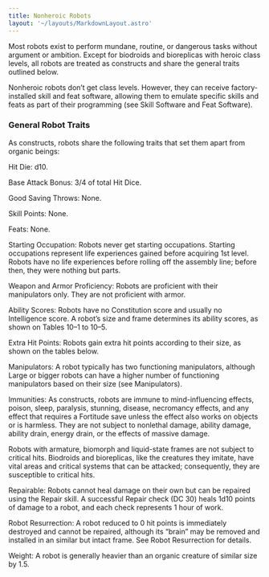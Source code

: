 ```yaml
---
title: Nonheroic Robots
layout: '~/layouts/MarkdownLayout.astro'
---
```

Most robots exist to perform mundane, routine, or dangerous tasks without
argument or ambition. Except for biodroids and bioreplicas with heroic class
levels, all robots are treated as constructs and share the general traits
outlined below.

Nonheroic robots don’t get class levels. However, they can receive factory-
installed skill and feat software, allowing them to emulate specific skills
and feats as part of their programming (see Skill Software and Feat Software).

### General Robot Traits

As constructs, robots share the following traits that set them apart from
organic beings:

Hit Die: d10.

Base Attack Bonus: 3/4 of total Hit Dice.

Good Saving Throws: None.

Skill Points: None.

Feats: None.

Starting Occupation: Robots never get starting occupations. Starting
occupations represent life experiences gained before acquiring 1st level.
Robots have no life experiences before rolling off the assembly line; before
then, they were nothing but parts.

Weapon and Armor Proficiency: Robots are proficient with their manipulators
only. They are not proficient with armor.

Ability Scores: Robots have no Constitution score and usually no Intelligence
score. A robot’s size and frame determines its ability scores, as shown on
Tables 10–1 to 10–5.

Extra Hit Points: Robots gain extra hit points according to their size, as
shown on the tables below.

Manipulators: A robot typically has two functioning manipulators, although
Large or bigger robots can have a higher number of functioning manipulators
based on their size (see Manipulators).

Immunities: As constructs, robots are immune to mind-influencing effects,
poison, sleep, paralysis, stunning, disease, necromancy effects, and any
effect that requires a Fortitude save unless the effect also works on objects
or is harmless. They are not subject to nonlethal damage, ability damage,
ability drain, energy drain, or the effects of massive damage.

Robots with armature, biomorph and liquid-state frames are not subject to
critical hits. Biodroids and bioreplicas, like the creatures they imitate,
have vital areas and critical systems that can be attacked; consequently, they
are susceptible to critical hits.

Repairable: Robots cannot heal damage on their own but can be repaired using
the Repair skill. A successful Repair check (DC 30) heals 1d10 points of
damage to a robot, and each check represents 1 hour of work.

Robot Resurrection: A robot reduced to 0 hit points is immediately destroyed
and cannot be repaired, although its “brain” may be removed and installed in
an similar but intact frame. See Robot Resurrection for details.

Weight: A robot is generally heavier than an organic creature of similar size
by 1.5.

